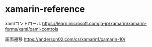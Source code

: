 # xamarin-reference

xamlコントロール
https://learn.microsoft.com/ja-jp/xamarin/xamarin-forms/xaml/xaml-controls

画面遷移
https://anderson02.com/cs/xamarin1/xamarin-10/
